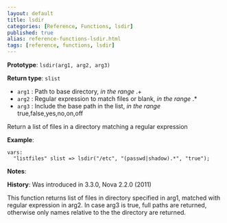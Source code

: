 ```yaml
---
layout: default
title: lsdir
categories: [Reference, Functions, lsdir]
published: true
alias: reference-functions-lsdir.html
tags: [reference, functions, lsdir]
---
```


**Prototype**: `lsdir(arg1, arg2, arg3)`

**Return type**: `slist`

* `arg1` : Path to base directory, *in the range* .+   
* `arg2` : Regular expression to match files or blank, *in the range* .\*
* `arg3` : Include the base path in the list, *in the range*
true,false,yes,no,on,off   

Return a list of files in a directory matching a regular expression

**Example**:

```cf3
vars:
  "listfiles" slist => lsdir("/etc", "(passwd|shadow).*", "true");
```

**Notes**:  
   
 **History**: Was introduced in 3.3.0, Nova 2.2.0 (2011)

This function returns list of files in directory specified in arg1,
matched with regular expression in arg2. In case arg3 is true, full
paths are returned, otherwise only names relative to the the directory
are returned.
